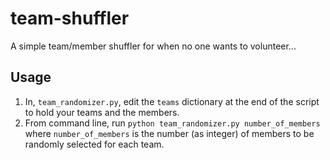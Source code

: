 # team-shuffler
A simple team/member shuffler for when no one wants to volunteer...

## Usage
1. In, ```team_randomizer.py```, edit the ```teams``` dictionary at the end of the script to hold your teams and the members. 
2. From command line, run ```python team_randomizer.py number_of_members``` where ```number_of_members``` is the number (as integer) of members to be randomly selected for each team. 
